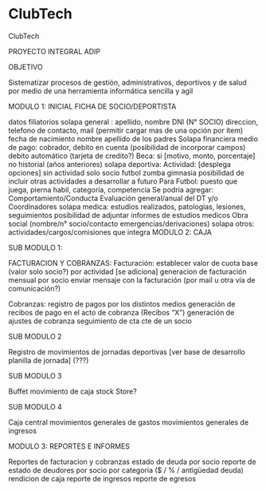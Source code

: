 # ClubTech
ClubTech

PROYECTO INTEGRAL ADIP 

OBJETIVO

Sistematizar procesos de gestión, administrativos, deportivos y de salud por medio de una herramienta informática sencilla y agil

MODULO 1: INICIAL FICHA DE SOCIO/DEPORTISTA

datos filiatorios 
solapa general :
apellido, nombre
DNI (N° SOCIO)
direccion, telefono de contacto, mail (permitir cargar mas de una opción por ítem)
fecha de nacimiento
nombre apellido de los padres
Solapa financiera
medio de pago: 
cobrador,
debito en cuenta (posibilidad de incorporar campos) 
debito automático (tarjeta de credito?)
Beca: 
si [motivo, monto, porcentaje]
no
historial (años anteriores)
solapa deportiva:
Actividad: [desplega opciones] 
sin actividad solo socio
futbol
zumba
gimnasia
posibilidad de incluir otras actividades a desarrollar a futuro
Para Futbol: puesto que juega, pierna habil, categoria, competencia
Se podria agregar:
Comportamiento/Conducta
Evaluación general/anual del DT y/o Coordinadores
solapa medica:
estudios realizados, patologias, lesiones, seguimientos
posibilidad de adjuntar informes de estudios medicos
Obra social (nombre/n° socio/contacto emergencias/derivaciones)
solapa otros:
actividades/cargos/comisiones que integra
MODULO 2: CAJA

SUB MODULO 1:

FACTURACION Y COBRANZAS:
Facturación:
establecer valor de cuota
base (valor solo socio?)
por actividad [se adiciona]
generacion de facturación mensual por socio
enviar mensaje con la facturación (por mail u otra vía de comunicación?)


Cobranzas:
registro de pagos por los distintos medios
generación de recibos de pago en el acto de cobranza (Recibos “X”)
generación de ajustes de cobranza
seguimiento de cta cte de un socio

SUB MODULO 2

Registro de movimientos de jornadas deportivas [ver base de desarrollo planilla de jornada] (???)

SUB MODULO 3

Buffet
movimiento de caja
stock
Store?

SUB MODULO 4

Caja central
movimientos generales de gastos
movimientos generales de ingresos

MODULO 3: REPORTES E INFORMES

Reportes de facturacion y cobranzas
estado de deuda por socio
reporte de estado de deudores por socio por categoria ($ / % / antigüedad deuda)
rendicion de caja
reporte de ingresos
reporte de egresos

